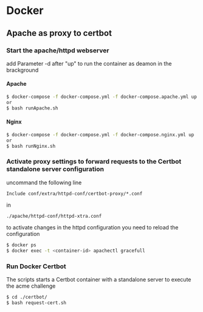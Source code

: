 # Docker
## Apache as proxy to certbot

### Start the apache/httpd webserver
add Parameter -d after "up" to run the container as deamon in the brackground
#### Apache
```bash
$ docker-compose -f docker-compose.yml -f docker-compose.apache.yml up
or
$ bash runApache.sh
```

#### Nginx
```bash
$ docker-compose -f docker-compose.yml -f docker-compose.nginx.yml up
or 
$ bash runNginx.sh
```

### Activate proxy settings to forward requests to the Certbot standalone server configuration

uncommand the following line
```
Include conf/extra/httpd-conf/certbot-proxy/*.conf
```
in
```
./apache/httpd-conf/httpd-xtra.conf
```

to activate changes in the httpd configuration you need to reload the configuration

```bash
$ docker ps
$ docker exec -t <container-id> apachectl gracefull
```

### Run Docker Certbot
The scripts starts a Certbot container with a standalone server to execute the acme challenge
```bash
$ cd ./certbot/
$ bash request-cert.sh
```